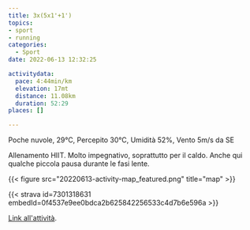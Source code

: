 ```yaml
---
title: 3x(5x1'+1')
topics:
- sport
- running
categories: 
  - Sport
date: 2022-06-13 12:32:25

activitydata:
  pace: 4:44min/km
  elevation: 17mt
  distance: 11.08km
  duration: 52:29
places: []

---
```


Poche nuvole, 29°C, Percepito 30°C, Umidità 52%, Vento 5m/s da SE

<!--more-->

Allenamento HIIT. Molto impegnativo, soprattutto per il caldo. Anche qui qualche piccola pausa durante le fasi lente.

{{<  figure src="20220613-activity-map_featured.png" title="map" >}}


{{< strava id=7301318631 embedId=0f4537e9ee0bdca2b625842256533c4d7b6e596a >}}

[Link all'attività](https://strava.com/activities/7301318631).
